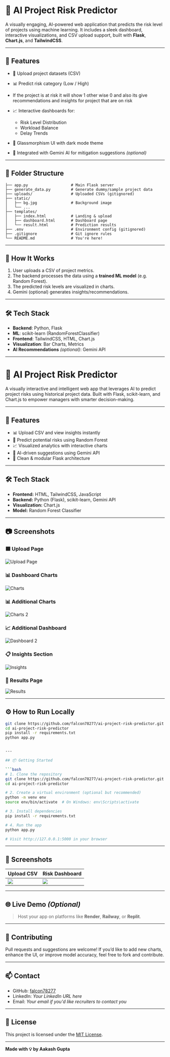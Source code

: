 # 🤖 AI Project Risk Predictor

A visually engaging, AI-powered web application that predicts the risk level of projects using machine learning. It includes a sleek dashboard, interactive visualizations, and CSV upload support, built with **Flask**, **Chart.js**, and **TailwindCSS**.

---

## 🚀 Features

* 📂 Upload project datasets (CSV)
* 📊 Predict risk category (Low / High)
* If the project is at risk it will show 1 other wise 0 and also its give recommendations and insights for project that are on risk
 
* 📈 Interactive dashboards for:

  * Risk Level Distribution
  * Workload Balance
  * Delay Trends
* 🎨 Glassmorphism UI with dark mode theme
* 💬 Integrated with Gemini AI for mitigation suggestions *(optional)*

---

## 📁 Folder Structure

```
├── app.py                   # Main Flask server
├── generate_data.py         # Generate dummy/sample project data
├── uploads/                 # Uploaded CSVs (gitignored)
├── static/
│   ├── bg.jpg               # Background image
│   └── ...
├── templates/
│   ├── index.html           # Landing & upload
│   ├── dashboard.html       # Dashboard page
│   └── result.html          # Prediction results
├── .env                     # Environment config (gitignored)
├── .gitignore               # Git ignore rules
└── README.md                # You're here!
```

---

## 🧠 How It Works

1. User uploads a CSV of project metrics.
2. The backend processes the data using a **trained ML model** (e.g. Random Forest).
3. The predicted risk levels are visualized in charts.
4. Gemini (optional) generates insights/recommendations.

---

## 🛠️ Tech Stack

* **Backend**: Python, Flask
* **ML**: scikit-learn (RandomForestClassifier)
* **Frontend**: TailwindCSS, HTML, Chart.js
* **Visualization**: Bar Charts, Metrics
* **AI Recommendations** *(optional)*: Gemini API

---

# 🚀 AI Project Risk Predictor

A visually interactive and intelligent web app that leverages AI to predict project risks using historical project data. Built with Flask, scikit-learn, and Chart.js to empower managers with smarter decision-making.

---

## 🧠 Features

- 📊 Upload CSV and view insights instantly  
- 🎯 Predict potential risks using Random Forest  
- 📈 Visualized analytics with interactive charts  
- 💬 AI-driven suggestions using Gemini API  
- 🔐 Clean & modular Flask architecture

---

## 🛠 Tech Stack

- **Frontend:** HTML, TailwindCSS, JavaScript  
- **Backend:** Python (Flask), scikit-learn, Gemini API  
- **Visualization:** Chart.js  
- **Model:** Random Forest Classifier  

---



## 📷 Screenshots

### 🟩 Upload Page  
![Upload Page](https://raw.githubusercontent.com/falcon78277/ai-project-risk-predictor/main/static/dashboard.png)

### 📊 Dashboard Charts  
![Charts](https://raw.githubusercontent.com/falcon78277/ai-project-risk-predictor/main/static/charts.png)

### 📊 Additional Charts  
![Charts 2](https://raw.githubusercontent.com/falcon78277/ai-project-risk-predictor/main/static/charts2.png)

### 📈 Additional Dashboard  
![Dashboard 2](https://raw.githubusercontent.com/falcon78277/ai-project-risk-predictor/main/static/dashboard2.png)

### 📋 Insights Section  
![Insights](https://raw.githubusercontent.com/falcon78277/ai-project-risk-predictor/main/static/insights.png)

### 🧾 Results Page  
![Results](https://raw.githubusercontent.com/falcon78277/ai-project-risk-predictor/main/static/result.png)


---

## ⚙️ How to Run Locally

```bash
git clone https://github.com/falcon78277/ai-project-risk-predictor.git
cd ai-project-risk-predictor
pip install -r requirements.txt
python app.py


---

## 📦 Getting Started

```bash
# 1. Clone the repository
git clone https://github.com/falcon78277/ai-project-risk-predictor.git
cd ai-project-risk-predictor

# 2. Create a virtual environment (optional but recommended)
python -m venv env
source env/bin/activate  # On Windows: env\Scripts\activate

# 3. Install dependencies
pip install -r requirements.txt

# 4. Run the app
python app.py

# Visit http://127.0.0.1:5000 in your browser
```

---

## 📸 Screenshots

| Upload CSV                      | Risk Dashboard                     |
| ------------------------------- | ---------------------------------- |
| ![](static/image/upload_ui.png) | ![](static/image/dashboard_ui.png) |

---

## 🌐 Live Demo *(Optional)*

> Host your app on platforms like **Render**, **Railway**, or **Replit**.

---

## 🤝 Contributing

Pull requests and suggestions are welcome! If you’d like to add new charts, enhance the UI, or improve model accuracy, feel free to fork and contribute.

---

## 📫 Contact

* GitHub: [falcon78277](https://github.com/falcon78277)
* LinkedIn: *Your LinkedIn URL here*
* Email: *Your email if you'd like recruiters to contact you*

---

## 🏁 License

This project is licensed under the [MIT License](LICENSE).

---

**Made with 💡 by Aakash Gupta**

